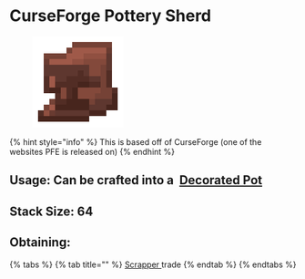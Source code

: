 # CurseForge Pottery Sherd

<figure><img src="https://github.com/ItsMePok/PFE/blob/wikiAssets/wikiMain/curseforge_pottery_sherd.png?raw=true" alt=""><figcaption></figcaption></figure>

{% hint style="info" %}
This is based off of CurseForge (one of the websites PFE is released on)
{% endhint %}

## Usage: Can be crafted into a <img src="https://minecraft.wiki/images/thumb/Decorated_Pot_(N)_JE2_BE2.png/150px-Decorated_Pot_(N)_JE2_BE2.png?1209f" alt="" data-size="line"> [Decorated Pot](https://minecraft.wiki/w/Decorated\_Pot)

## <img src="https://minecraft.wiki/images/Light_Gray_Bundle_JE1_BE1.png?b552e" alt="" data-size="line">Stack Size: 64

## Obtaining:

{% tabs %}
{% tab title="" %}
[Scrapper ](../../mobs/traders/scrapper.md)trade
{% endtab %}
{% endtabs %}

